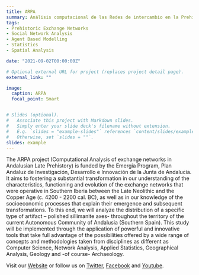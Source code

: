 ```yaml
---
title: ARPA
summary: Análisis computacional de las Redes de intercambio en la Prehistoria Reciente Andaluza
tags:
- Prehistoric Exchange Networks
- Social Network Analysis
- Agent Based Modelling
- Statistics
- Spatial Analysis

date: "2021-09-02T00:00:00Z"

# Optional external URL for project (replaces project detail page).
external_link: ""

image:
  caption: ARPA
  focal_point: Smart


# Slides (optional).
#   Associate this project with Markdown slides.
#   Simply enter your slide deck's filename without extension.
#   E.g. `slides = "example-slides"` references `content/slides/example-slides.md`.
#   Otherwise, set `slides = ""`.
slides: example
---
```


The ARPA project (Computational Analysis of exchange networks in Andalusian Late Prehistory) is funded by the Emergia Program, Plan Andaluz de Investigación, Desarrollo e Innovación de la Junta de Andalucía. It aims to fostering a substantial transformation in our understanding of the characteristics, functioning and evolution of the exchange networks that were operative in Southern Iberia between the Late Neolithic and the Copper Age (c. 4200 - 2200 cal. BC), as well as in our knowledge of the socioeconomic processes that explain their emergence and subsequent transformations.
To this end, we will analyze the distribution of a specific type of artifact – polished sillimanite axes- throughout the territory of the current Autonomous Community of Andalusia (Southern Spain). This study will be implemented through the application of powerful and innovative tools that take full advantage of the possibilities offered by a wide range of concepts and methodologies taken from disciplines as different as Computer Science, Network Analysis, Applied Statistics, Geographical Analysis, Geology and -of course- Archaeology.

Visit our [Website](https://proyectos.ugr.es/arpa/) or follow us on [Twitter](https://twitter.com/ARPA_emergia), [Facebook](https://www.facebook.com/ARPAproject) and [Youtube](https://www.youtube.com/channel/UC6dCTEUsmjagQXiPrViaZKQ).
